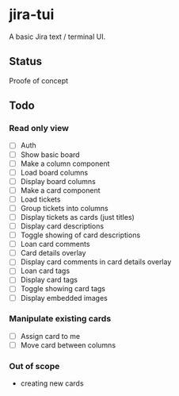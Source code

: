 # jira-tui
A basic Jira text / terminal UI.


## Status

Proofe of concept

## Todo

### Read only view

- [ ] Auth
- [ ] Show basic board
- [ ] Make a column component
- [ ] Load board columns
- [ ] Display board columns
- [ ] Make a card component
- [ ] Load tickets
- [ ] Group tickets into columns
- [ ] Display tickets as cards (just titles)
- [ ] Display card descriptions
- [ ] Toggle showing of card descriptions
- [ ] Loan card comments
- [ ] Card details overlay
- [ ] Display card comments in card details overlay
- [ ] Loan card tags
- [ ] Display card tags
- [ ] Toggle showing card tags
- [ ] Display embedded images

### Manipulate existing cards

- [ ] Assign card to me
- [ ] Move card between columns

### Out of scope

- creating new cards
